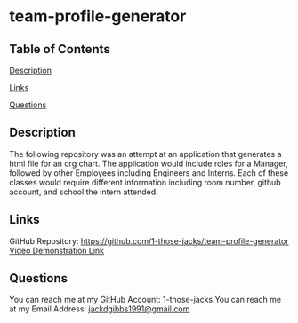 # team-profile-generator

## Table of Contents
[Description](#description)

[Links](#links)

[Questions](#questions)

## Description
The following repository was an attempt at an application that generates a html file for an org chart. The application would include roles for a Manager, followed by other Employees including Engineers and Interns. Each of these classes would require different information including room number, github account, and school the intern attended. 

## Links
GitHub Repository: https://github.com/1-those-jacks/team-profile-generator
[Video Demonstration Link](https://drive.google.com/drive/u/0/my-drive?lfhs=2)

## Questions
You can reach me at my GitHub Account: 1-those-jacks
You can reach me at my Email Address: jackdgibbs1991@gmail.com
